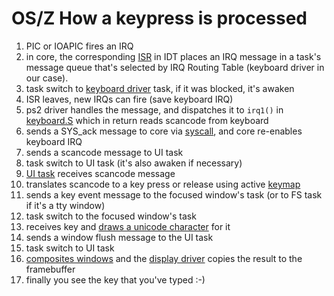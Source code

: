 OS/Z How a keypress is processed
================================

1.  PIC or IOAPIC fires an IRQ
2.  in core, the corresponding [ISR](https://gitlab.com/bztsrc/osz/blob/master/src/core/x86_64/isrs.S) in IDT places an IRQ message in a task's message queue that's selected by IRQ Routing Table (keyboard driver in our case).
3.  task switch to [keyboard driver](https://gitlab.com/bztsrc/osz/blob/master/src/drivers/input/ps2) task, if it was blocked, it's awaken
4.  ISR leaves, new IRQs can fire (save keyboard IRQ)
5.  ps2 driver handles the message, and dispatches it to `irq1()` in [keyboard.S](https://gitlab.com/bztsrc/osz/blob/master/src/drivers/input/ps2/keyboard.S) which in return reads scancode from keyboard
6.  sends a SYS_ack message to core via [syscall](https://gitlab.com/bztsrc/osz/blob/master/src/libc/x86_64/syscall.S), and core re-enables keyboard IRQ
7.  sends a scancode message to UI task
8.  task switch to UI task (it's also awaken if necessary)
9.  [UI task](https://gitlab.com/bztsrc/osz/blob/master/src/ui) receives scancode message
10. translates scancode to a key press or release using active [keymap](https://gitlab.com/bztsrc/osz/blob/master/etc/kbd/en_us)
11. sends a key event message to the focused window's task (or to FS task if it's a tty window)
12. task switch to the focused window's task
13. receives key and [draws a unicode character](https://gitlab.com/bztsrc/osz/blob/master/src/libui/pixbuf.c) for it
14. sends a window flush message to the UI task
15. task switch to UI task
16. [composites windows](https://gitlab.com/bztsrc/osz/blob/master/src/ui/compositor.c) and the [display driver](https://gitlab.com/bztsrc/osz/blob/master/src/drivers/display/fb/main.c) copies the result to the framebuffer
17. finally you see the key that you've typed :-)
